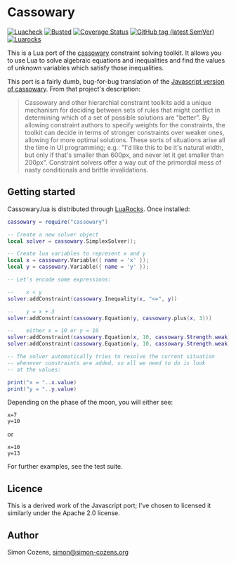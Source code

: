 # Cassowary

[![Luacheck](https://img.shields.io/github/workflow/status/sile-typesetter/cassowary.lua/Luacheck?label=Luacheck&logo=Lua)](https://github.com/sile-typesetter/cassowary.lua/actions?workflow=Luacheck)
[![Busted](https://img.shields.io/github/workflow/status/sile-typesetter/cassowary.lua/Busted?label=Busted&logo=Lua)](https://github.com/sile-typesetter/cassowary.lua/actions?workflow=Busted)
[![Coverage Status](https://img.shields.io/coveralls/github/sile-typesetter/cassowary.lua?label=Coveralls&logo=Coveralls)](https://coveralls.io/github/sile-typesetter/cassowary.lua?branch=master)
[![GitHub tag (latest SemVer)](https://img.shields.io/github/v/tag/sile-typesetter/cassowary.lua?label=Tag&logo=GitHub)](https://github.com/sile-typesetter/cassowary.lua/releases)
[![Luarocks](https://img.shields.io/luarocks/v/simoncozens/cassowary?label=Luarocks&logo=Lua)](https://luarocks.org/modules/simoncozens/cassowary)

This is a Lua port of the [cassowary](http://constraints.cs.washington.edu/cassowary/) constraint solving toolkit.
It allows you to use Lua to solve algebraic equations and inequalities and find the values of unknown variables which satisfy those inequalities.

This port is a fairly dumb, bug-for-bug translation of the [Javascript version of cassowary](https://github.com/slightlyoff/cassowary.js).
From that project's description:

> Cassowary and other hierarchial constraint toolkits add a unique mechanism for deciding between sets of rules that might conflict in determining which of a set of possible solutions are "better".
> By allowing constraint authors to specify weights for the constraints, the toolkit can decide in terms of stronger constraints over weaker ones, allowing for more optimal solutions.
> These sorts of situations arise all the time in UI programming; e.g.: "I'd like this to be it's natural width, but only if that's smaller than 600px, and never let it get smaller than 200px".
> Constraint solvers offer a way out of the primordial mess of nasty conditionals and brittle invalidations.

## Getting started

Cassowary.lua is distributed through [LuaRocks](https://luarocks.org/modules/simoncozens/cassowary).
Once installed:

```lua
cassowary = require("cassowary")

-- Create a new solver object
local solver = cassowary.SimplexSolver();

-- Create lua variables to represent x and y
local x = cassowary.Variable({ name = 'x' });
local y = cassowary.Variable({ name = 'y' });

-- Let's encode some expressions:

--    x < y
solver:addConstraint(cassowary.Inequality(x, "<=", y))

--    y = x + 3
solver:addConstraint(cassowary.Equation(y, cassowary.plus(x, 3)))

--    either x = 10 or y = 10
solver:addConstraint(cassowary.Equation(x, 10, cassowary.Strength.weak))
solver:addConstraint(cassowary.Equation(y, 10, cassowary.Strength.weak))

-- The solver automatically tries to resolve the current situation
-- whenever constraints are added, so all we need to do is look
-- at the values:

print("x = "..x.value)
print("y = "..y.value)
```

Depending on the phase of the moon, you will either see:

```
x=7
y=10
```

or

```
x=10
y=13
```

For further examples, see the test suite.

## Licence

This is a derived work of the Javascript port;
I've chosen to licensed it similarly under the Apache 2.0 license.

## Author

Simon Cozens, <simon@simon-cozens.org>
